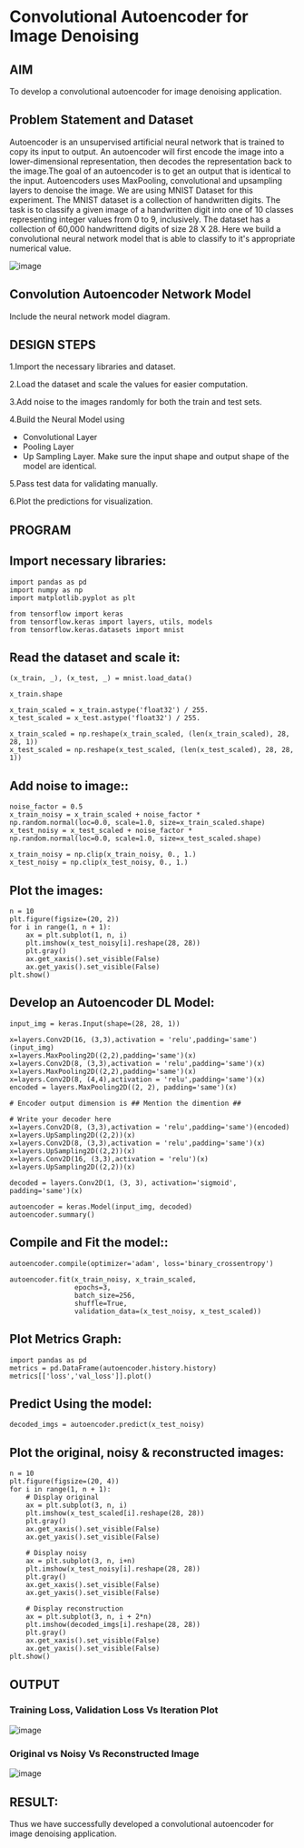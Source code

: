 # Convolutional Autoencoder for Image Denoising

## AIM

To develop a convolutional autoencoder for image denoising application.

## Problem Statement and Dataset
Autoencoder is an unsupervised artificial neural network that is trained to copy its input to output. An autoencoder will first encode the image into a lower-dimensional representation, then decodes the representation back to the image.The goal of an autoencoder is to get an output that is identical to the input. Autoencoders uses MaxPooling, convolutional and upsampling layers to denoise the image. We are using MNIST Dataset for this experiment. The MNIST dataset is a collection of handwritten digits. The task is to classify a given image of a handwritten digit into one of 10 classes representing integer values from 0 to 9, inclusively. The dataset has a collection of 60,000 handwrittend digits of size 28 X 28. Here we build a convolutional neural network model that is able to classify to it's appropriate numerical value. 

![image](https://github.com/Saibandhavi75/convolutional-denoising-autoencoder/assets/94208895/b9d34618-c7b7-44dd-a0a6-76964309a459)

## Convolution Autoencoder Network Model

Include the neural network model diagram.

## DESIGN STEPS

1.Import the necessary libraries and dataset.

2.Load the dataset and scale the values for easier computation.

3.Add noise to the images randomly for both the train and test sets.

4.Build the Neural Model using

* Convolutional Layer
* Pooling Layer
* Up Sampling Layer. Make sure the input shape and output shape of the model are identical.

5.Pass test data for validating manually.

6.Plot the predictions for visualization.

## PROGRAM
## Import necessary libraries:
```
import pandas as pd
import numpy as np
import matplotlib.pyplot as plt

from tensorflow import keras
from tensorflow.keras import layers, utils, models
from tensorflow.keras.datasets import mnist
```
## Read the dataset and scale it:
```
(x_train, _), (x_test, _) = mnist.load_data()

x_train.shape

x_train_scaled = x_train.astype('float32') / 255.
x_test_scaled = x_test.astype('float32') / 255.

x_train_scaled = np.reshape(x_train_scaled, (len(x_train_scaled), 28, 28, 1))
x_test_scaled = np.reshape(x_test_scaled, (len(x_test_scaled), 28, 28, 1))
```
## Add noise to image::
```
noise_factor = 0.5
x_train_noisy = x_train_scaled + noise_factor * np.random.normal(loc=0.0, scale=1.0, size=x_train_scaled.shape)
x_test_noisy = x_test_scaled + noise_factor * np.random.normal(loc=0.0, scale=1.0, size=x_test_scaled.shape)

x_train_noisy = np.clip(x_train_noisy, 0., 1.)
x_test_noisy = np.clip(x_test_noisy, 0., 1.)
```
## Plot the images:
```
n = 10
plt.figure(figsize=(20, 2))
for i in range(1, n + 1):
    ax = plt.subplot(1, n, i)
    plt.imshow(x_test_noisy[i].reshape(28, 28))
    plt.gray()
    ax.get_xaxis().set_visible(False)
    ax.get_yaxis().set_visible(False)
plt.show()
```
## Develop an Autoencoder DL Model:
```
input_img = keras.Input(shape=(28, 28, 1))

x=layers.Conv2D(16, (3,3),activation = 'relu',padding='same')(input_img)
x=layers.MaxPooling2D((2,2),padding='same')(x)
x=layers.Conv2D(8, (3,3),activation = 'relu',padding='same')(x)
x=layers.MaxPooling2D((2,2),padding='same')(x)
x=layers.Conv2D(8, (4,4),activation = 'relu',padding='same')(x)
encoded = layers.MaxPooling2D((2, 2), padding='same')(x)

# Encoder output dimension is ## Mention the dimention ##

# Write your decoder here
x=layers.Conv2D(8, (3,3),activation = 'relu',padding='same')(encoded)
x=layers.UpSampling2D((2,2))(x)
x=layers.Conv2D(8, (3,3),activation = 'relu',padding='same')(x)
x=layers.UpSampling2D((2,2))(x)
x=layers.Conv2D(16, (3,3),activation = 'relu')(x)
x=layers.UpSampling2D((2,2))(x)

decoded = layers.Conv2D(1, (3, 3), activation='sigmoid', padding='same')(x)

autoencoder = keras.Model(input_img, decoded)
autoencoder.summary()
```
## Compile and Fit the model::
```
autoencoder.compile(optimizer='adam', loss='binary_crossentropy')

autoencoder.fit(x_train_noisy, x_train_scaled,
                epochs=3,
                batch_size=256,
                shuffle=True,
                validation_data=(x_test_noisy, x_test_scaled))
```
## Plot Metrics Graph:
```
import pandas as pd
metrics = pd.DataFrame(autoencoder.history.history)
metrics[['loss','val_loss']].plot()
```
## Predict Using the model:
```
decoded_imgs = autoencoder.predict(x_test_noisy)
```
## Plot the original, noisy & reconstructed images:
```
n = 10
plt.figure(figsize=(20, 4))
for i in range(1, n + 1):
    # Display original
    ax = plt.subplot(3, n, i)
    plt.imshow(x_test_scaled[i].reshape(28, 28))
    plt.gray()
    ax.get_xaxis().set_visible(False)
    ax.get_yaxis().set_visible(False)

    # Display noisy
    ax = plt.subplot(3, n, i+n)
    plt.imshow(x_test_noisy[i].reshape(28, 28))
    plt.gray()
    ax.get_xaxis().set_visible(False)
    ax.get_yaxis().set_visible(False)    

    # Display reconstruction
    ax = plt.subplot(3, n, i + 2*n)
    plt.imshow(decoded_imgs[i].reshape(28, 28))
    plt.gray()
    ax.get_xaxis().set_visible(False)
    ax.get_yaxis().set_visible(False)
plt.show()
```
## OUTPUT

### Training Loss, Validation Loss Vs Iteration Plot

![image](https://github.com/Saibandhavi75/convolutional-denoising-autoencoder/assets/94208895/9abd8dac-4c12-4cde-ad63-38739fc9e394)


### Original vs Noisy Vs Reconstructed Image
![image](https://github.com/Saibandhavi75/convolutional-denoising-autoencoder/assets/94208895/48d022b0-d4be-4d1c-b97a-38c2ac7a18e8)




## RESULT:
Thus we have successfully developed a convolutional autoencoder for image denoising application.

